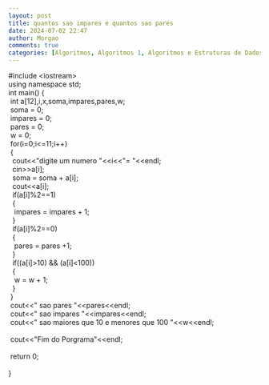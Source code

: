 ```yaml
---
layout: post
title: quantos sao impares e quantos sao pares
date: 2024-07-02 22:47
author: Morgao
comments: true
categories: [Algoritmos, Algoritmos 1, Algoritmos e Estruturas de Dados, beecrowd, Linguagem C, Programação]
---
```

#include &lt;iostream&gt;<br />using namespace std;<br />int main() {<br />&nbsp;int a[12],i,x,soma,impares,pares,w;<br />&nbsp;soma = 0;<br />&nbsp;impares = 0;<br />&nbsp;pares = 0;<br />&nbsp;w = 0;<br />&nbsp;for(i=0;i&lt;=11;i++)<br />&nbsp;{<br />&nbsp; cout&lt;&lt;"digite um numero "&lt;&lt;i&lt;&lt;"= "&lt;&lt;endl;<br />&nbsp; cin&gt;&gt;a[i];<br />&nbsp; soma = soma + a[i];<br />&nbsp; cout&lt;&lt;a[i];<br />&nbsp; if(a[i]%2==1)<br />&nbsp; {<br />&nbsp;&nbsp; impares = impares + 1;<br />&nbsp; }<br />&nbsp; if(a[i]%2==0)<br />&nbsp; {<br />&nbsp;&nbsp; pares = pares +1;<br />&nbsp; }<br />&nbsp; if((a[i]&gt;10) &amp;&amp; (a[i]&lt;100))<br />&nbsp; {<br />&nbsp;&nbsp; w = w + 1;<br />&nbsp; }<br />&nbsp;}<br />&nbsp;cout&lt;&lt;" sao pares "&lt;&lt;pares&lt;&lt;endl;<br />&nbsp;cout&lt;&lt;" sao impares "&lt;&lt;impares&lt;&lt;endl;<br />&nbsp;cout&lt;&lt;" sao maiores que 10 e menores que 100 "&lt;&lt;w&lt;&lt;endl; <br /><br />&nbsp;cout&lt;&lt;"Fim do Porgrama"&lt;&lt;endl;<br /><br />&nbsp;return 0;<br /><br />}
